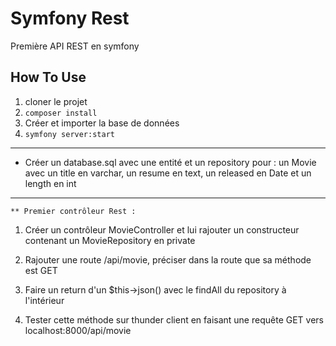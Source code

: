 # Symfony Rest 
Première API REST en symfony

## How To Use
1. cloner le projet
2. `composer install`
3. Créer et importer la base de données
4. `symfony server:start`

_______________________
*  Créer un database.sql avec une entité et un repository pour : un Movie avec un title en varchar, un resume en text, un released en Date et un length en int

_______________________
    ** Premier contrôleur Rest :

1. Créer un contrôleur MovieController et lui rajouter un constructeur contenant un MovieRepository en private
	
2. Rajouter une route /api/movie, préciser dans la route que sa méthode est GET
	
3. Faire un return d'un $this->json() avec le findAll du repository à l'intérieur
	
4. Tester cette méthode sur thunder client en faisant une requête GET vers localhost:8000/api/movie

